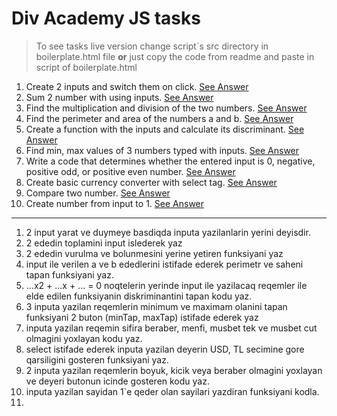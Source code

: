 # Div Academy JS tasks

> To see tasks live version change script`s src directory in boilerplate.html file **or** just copy the code from readme and paste in script of boilerplate.html

1. Create 2 inputs and switch them on click. [See Answer](1.html)
2. Sum 2 number with using inputs. [See Answer](2.html)
3. Find the multiplication and division of the two numbers. [See Answer](3.html)
4. Find the perimeter and area of the numbers a and b. [See Answer](4.html)
5. Create a function with the inputs and calculate its discriminant. [See Answer](5.html)
6. Find min, max values of 3 numbers typed with inputs. [See Answer](6.html)
7. Write a code that determines whether the entered input is 0, negative, positive odd, or positive even number. [See Answer](7.html)
8. Create basic currency converter with select tag. [See Answer](8.html)
9. Compare two number. [See Answer](9.html)
10. Create number from input to 1. [See Answer](10.html)


---
1. 2 input yarat ve duymeye basdiqda inputa yazilanlarin yerini deyisdir.
2. 2 ededin toplamini input islederek yaz
3. 2 ededin vurulma ve bolunmesini yerine yetiren funksiyani yaz
4. input ile verilen a ve b ededlerini istifade ederek perimetr ve saheni tapan funksiyani yaz.
5. ...x2 + ...x + ... = 0 noqtelerin yerinde input ile yazilacaq reqemler ile elde edilen funksiyanin diskriminantini tapan kodu yaz.
6. 3 inputa yazilan reqemlerin minimum ve maximam olanini tapan funksiyani 2 buton (minTap, maxTap) istifade ederek yaz
7. inputa yazilan reqemin sifira beraber, menfi, musbet tek ve musbet cut olmagini yoxlayan kodu yaz.
8. select istifade ederek inputa yazilan deyerin USD, TL secimine gore qarsiligini gosteren funksiyani yaz.
9. 2 inputa yazilan reqemlerin boyuk, kicik veya beraber olmagini yoxlayan ve deyeri butonun icinde gosteren kodu yaz.
10. inputa yazilan sayidan 1`e qeder olan sayilari yazdiran funksiyani kodla.
11. 